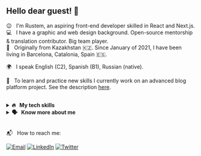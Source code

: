 ## Hello dear guest! 👋

<p>😉 &nbsp; I'm Rustem, an aspiring front-end developer skilled in React and Next.js.</br>
💻 &nbsp; I have a graphic and web design background. Open-source mentorship & translation contributor. Big team player.</br>
📍 &nbsp; Originally from Kazakhstan 🇰🇿. Since January of 2021, I have been living in Barcelona, Catalonia, Spain 🇪🇸.</p>
<p>🌍 &nbsp; I speak English (C2), Spanish (B1), Russian (native).</p>
<p>📌 &nbsp; To learn and practice new skills I currently work on an advanced blog platform project. See the description <a href="https://github.com/notturnomio/blog-platform-prod">here</a>.</p>
</br>

<details>
  <summary><b>🔥 &nbsp; My tech skills</b></summary>
  </br>
  I have experience with the following technologies:

  #### Languages & Frameworks
  ![JavaScript](https://img.shields.io/badge/JavaScript-323330?style=flat-square&logo=javascript&logoColor=F7DF1E)
  ![TypeScript](https://img.shields.io/badge/TypeScript-007ACC?style=flat-square&logo=typescript&logoColor=white)
  ![Next.js](https://img.shields.io/badge/next.js-000000?style=flat-square&logo=nextdotjs&logoColor=white)
  ![React](https://img.shields.io/badge/React-20232A?style=flat-square&logo=react&logoColor=61DAFB)
  ![React Router](https://img.shields.io/badge/React_Router-CA4245?style=flat-square&logo=react-router&logoColor=white)
  ![Redux Toolkit](https://img.shields.io/badge/Redux-593D88?style=flat-square&logo=redux&logoColor=white)

  #### Backend
  ![Node JS](https://img.shields.io/badge/Node.js-339933?style=flat-square&logo=nodedotjs&logoColor=white)
  ![MongoDB](https://img.shields.io/badge/MongoDB-4EA94B?style=flat-square&logo=mongodb&logoColor=white)
  ![Express Badge](https://img.shields.io/badge/Express-000?logo=express&logoColor=fff&style=flat)
  ![PostgreSQL Badge](https://img.shields.io/badge/PostgreSQL-4169E1?logo=postgresql&logoColor=fff&style=flat)
  ![Prisma Badge](https://img.shields.io/badge/Prisma-2D3748?logo=prisma&logoColor=fff&style=flat)
  ![Vercel](https://img.shields.io/badge/Vercel-000000?style=flat-square&logo=vercel&logoColor=white)
  ![Firebase](https://img.shields.io/badge/firebase-%23039BE5.svg?style=flat-square&logo=firebase)
  ![Amazon AWS Badge](https://img.shields.io/badge/Amazon%20AWS-232F3E?logo=amazonaws&logoColor=fff&style=flat)

  #### Styling
  ![Styled-Components](https://img.shields.io/badge/styled--components-DB7093?style=flat-square&logo=styled-components&logoColor=white)
  ![Sass](https://img.shields.io/badge/Sass-CC6699?style=flat-square&logo=sass&logoColor=white)
  ![Tailwind CSS](https://img.shields.io/badge/Tailwind_CSS-38B2AC?style=flat-square&logo=tailwind-css&logoColor=white)
  ![Chakra-UI](https://img.shields.io/badge/Chakra--UI-319795?style=flat-square&logo=chakra-ui&logoColor=white)
  ![Ant Design](https://img.shields.io/badge/Ant%20Design-1890FF?style=flat-square&logo=antdesign&logoColor=white)

  #### Testing
  ![React Testing Library](https://img.shields.io/badge/Testing%20Library-E33332?logo=testinglibrary&logoColor=fff&style=flat-square)
  ![Jest](https://img.shields.io/badge/Jest-C21325?style=flat-square&logo=jest&logoColor=white)
  ![Storybook](https://img.shields.io/badge/storybook-FF4785?style=flat-square&logo=storybook&logoColor=white)
  ![Chromatic](https://img.shields.io/badge/-Chromatic-%23FC521F?style=flat-square)
  ![Loki](https://img.shields.io/badge/-LOKI-%2300c3ff?style=flat-square)
  ![Cypress](https://img.shields.io/badge/Cypress-17202C?style=flat-square&logo=cypress&logoColor=white)

  #### Linters
  ![ESLint](https://img.shields.io/badge/eslint-3A33D1?style=flat-square&logo=eslint&logoColor=white)
  ![Prettier](https://img.shields.io/badge/prettier-1A2C34?style=flat-square&logo=prettier&logoColor=F7BA3E)

  #### Design Tools
  ![Figma](https://img.shields.io/badge/Figma-F24E1E?style=flat-square&logo=figma&logoColor=white)
  ![Adobe Illustrator](https://img.shields.io/badge/Adobe%20Illustrator-FF9A00?style=flat-square&logo=adobe%20illustrator&logoColor=white)

  #### Others/Misc
  ![Git](https://img.shields.io/badge/GIT-E44C30?style=flat-square&logo=git&logoColor=white)
  ![Google Cloud](https://img.shields.io/badge/GoogleCloud-%234285F4.svg?style=flat-square&logo=google-cloud&logoColor=white)
  ![GitHub Actions](https://img.shields.io/badge/GitHub_Actions-2088FF?style=flat-square&logo=github-actions&logoColor=white)
  ![Webpack](https://img.shields.io/badge/Webpack-8DD6F9?style=flat-square&logo=Webpack&logoColor=white)
  ![Babel](https://img.shields.io/badge/Babel-F9DC3E?style=flat-square&logo=babel&logoColor=white)
  ![NPM](https://img.shields.io/badge/npm-CB3837?style=flat-square&logo=npm&logoColor=white)
  ![Yarn](https://img.shields.io/badge/Yarn-2C8EBB?style=flat-square&logo=yarn&logoColor=white)
  ![Lodash](https://img.shields.io/badge/Lodash-3492FF?style=flat-square&logo=lodash&logoColor=white")
  ![JWT](https://img.shields.io/badge/JWT-000000?style=flat-square&logo=JSON%20web%20tokens&logoColor=white)
  ![Stripe](https://img.shields.io/badge/Stripe-626CD9?style=flat-square&logo=Stripe&logoColor=white)
  ![Jira](https://img.shields.io/badge/Jira-0052CC?style=flat-square&logo=Jira&logoColor=white)
  </br>
</details>
<details>
  <summary><b>🗣 &nbsp; Know more about me</b></summary>
  </br>
  Some of my hobbies are:
  
  - 🏓 &nbsp; playing table tennis,
  - 🚲 &nbsp; stress-free cycle rides, 
  - 🎸 &nbsp; meditative acoustic guitar playing, 
  - 🍳 &nbsp; trying new recipes, 
  - 🎮 &nbsp; COD Mobile.
   
  💡 &nbsp; Fun fact: I decided to start learning front-end after the QA online course at <a href="https://www.lasth.com">Los Altos Software Testing House</a> in 2019.
</details>
</br>
<p>📬 &nbsp; How to reach me: </p>

[![Email](https://img.shields.io/badge/Email-D14836?style=for-the-badge&logo=gmail&logoColor=white)](mailto:notturnomio@gmail.com)
[![LinkedIn](https://img.shields.io/badge/LinkedIn-0077B5?style=for-the-badge&logo=linkedin&logoColor=white)](https://www.linkedin.com/in/rstmbcn)
[![Twitter](https://img.shields.io/badge/Twitter-1DA1F2?style=for-the-badge&logo=twitter&logoColor=white)](https://twitter.com/rstmbcn)


